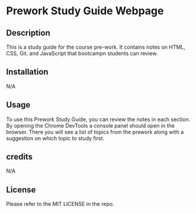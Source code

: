 # Prework Study Guide Webpage
## Description
This is a study guide for the course pre-work. It contains notes on HTML, CSS, Git. and JavaScript that bootcampn students can review.
## Installation
N/A
## Usage
To use this Prework Study Guide, you can review the notes in each section. By opening the Chrome DevTools a console panel should open in the browser. There you will see a list of topics from the prework along with a suggestion on which topic to study first.
## credits
N/A
## License
Please refer to the MIT LICENSE in the repo.